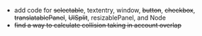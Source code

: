- add code for ~~selectable~~, textentry, window, ~~button~~, ~~checkbox~~, ~~translatablePanel~~, ~~UISplit~~, resizablePanel, and Node
- ~~find a way to calculate collision taking in account overlap~~